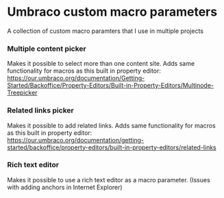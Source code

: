 # Umbraco custom macro parameters

A collection of custom macro paramters that I use in multiple projects

### Multiple content picker
Makes it possible to select more than one content site. Adds same functionality for macros as this built in property editor: https://our.umbraco.org/documentation/Getting-Started/Backoffice/Property-Editors/Built-in-Property-Editors/Multinode-Treepicker

### Related links picker 
Makes it possible to add related links. Adds same functionality for macros as this built in property editor: https://our.umbraco.org/documentation/getting-started/backoffice/property-editors/built-in-property-editors/related-links

### Rich text editor 
Makes it possible to use a rich text editor as a macro parameter. (Issues with adding anchors in Internet Explorer)
